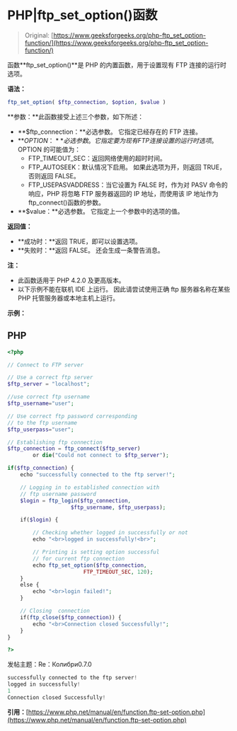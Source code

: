 # PHP|ftp_set_option()函数

> Original: [https://www.geeksforgeeks.org/php-ftp_set_option-function/](https://www.geeksforgeeks.org/php-ftp_set_option-function/)

函数**ftp_set_option()**是 PHP 的内置函数，用于设置现有 FTP 连接的运行时选项。

**语法：**

```php
ftp_set_option( $ftp_connection, $option, $value )
```

**参数：**此函数接受上述三个参数，如下所述：

*   **$ftp_connection：**必选参数。 它指定已经存在的 FTP 连接。
*   **$OPTION：**必选参数。 它指定要为现有 FTP 连接设置的运行时选项。$OPTION 的可能值为：
    *   FTP_TIMEOUT_SEC：返回网络使用的超时时间。
    *   FTP_AUTOSEEK：默认情况下启用。 如果此选项为开，则返回 TRUE，否则返回 FALSE。
    *   FTP_USEPASVADDRESS：当它设置为 FALSE 时，作为对 PASV 命令的响应，PHP 将忽略 FTP 服务器返回的 IP 地址，而使用该 IP 地址作为 ftp_connect()函数的参数。
*   **$value：**必选参数。 它指定上一个参数中的选项的值。

**返回值：**

*   **成功时：**返回 TRUE，即可以设置选项。
*   **失败时：**返回 FALSE。 还会生成一条警告消息。

**注：**

*   此函数适用于 PHP 4.2.0 及更高版本。
*   以下示例不能在联机 IDE 上运行。 因此请尝试使用正确 ftp 服务器名称在某些 PHP 托管服务器或本地主机上运行。

**示例：**

## PHP

```php
<?php

// Connect to FTP server

// Use a correct ftp server
$ftp_server = "localhost";

//use correct ftp username
$ftp_username="user";

// Use correct ftp password corresponding
// to the ftp username
$ftp_userpass="user";

// Establishing ftp connection
$ftp_connection = ftp_connect($ftp_server)
        or die("Could not connect to $ftp_server");

if($ftp_connection) {
    echo "successfully connected to the ftp server!";

    // Logging in to established connection with
    // ftp username password
    $login = ftp_login($ftp_connection,
                    $ftp_username, $ftp_userpass);

    if($login) {

        // Checking whether logged in successfully or not
        echo "<br>logged in successfully!<br>";

        // Printing is setting option successful
        // for current ftp connection
        echo ftp_set_option($ftp_connection,
                        FTP_TIMEOUT_SEC, 120);       
    }
    else {
        echo "<br>login failed!";
    }

    // Closing  connection
    if(ftp_close($ftp_connection)) {
        echo "<br>Connection closed Successfully!";
    }
}

?>
```

发帖主题：Re：Колибри0.7.0

```php
successfully connected to the ftp server!
logged in successfully!
1
Connection closed Successfully!
```

**引用：**[https://www.php.net/manual/en/function.ftp-set-option.php](https://www.php.net/manual/en/function.ftp-set-option.php)